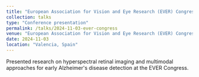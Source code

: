 ```yaml
---
title: "European Association for Vision and Eye Research (EVER) Congress"
collection: talks
type: "Conference presentation"
permalink: /talks/2024-11-03-ever-congress
venue: "European Association for Vision and Eye Research (EVER) Congress"
date: 2024-11-03
location: "Valencia, Spain"
---
```


Presented research on hyperspectral retinal imaging and multimodal approaches for early Alzheimer's disease detection at the EVER Congress.
